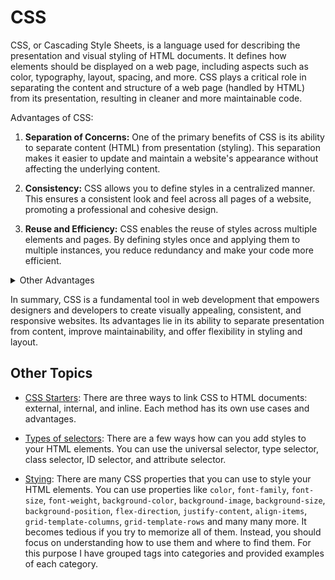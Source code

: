 # CSS

CSS, or Cascading Style Sheets, is a language used for describing the presentation and visual styling of HTML documents. It defines how elements should be displayed on a web page, including aspects such as color, typography, layout, spacing, and more. CSS plays a critical role in separating the content and structure of a web page (handled by HTML) from its presentation, resulting in cleaner and more maintainable code.

Advantages of CSS:

1. **Separation of Concerns:** One of the primary benefits of CSS is its ability to separate content (HTML) from presentation (styling). This separation makes it easier to update and maintain a website's appearance without affecting the underlying content.

2. **Consistency:** CSS allows you to define styles in a centralized manner. This ensures a consistent look and feel across all pages of a website, promoting a professional and cohesive design.

3. **Reuse and Efficiency:** CSS enables the reuse of styles across multiple elements and pages. By defining styles once and applying them to multiple instances, you reduce redundancy and make your code more efficient.

<details>
<summary>Other Advantages</summary>

4. **Ease of Maintenance:** When you need to make design changes, CSS simplifies the process. Instead of editing every instance of a style, you can update the CSS rule and instantly apply the changes to all corresponding elements.

5. **Responsive Design:** CSS supports responsive design, which allows websites to adapt their layout and appearance based on different screen sizes and devices. This ensures a consistent user experience across platforms.

6. **Browser Compatibility:** CSS helps standardize how elements are displayed across different web browsers. This mitigates browser-specific inconsistencies and ensures a more uniform experience for users.

7. **Accessibility:** Properly structured CSS can enhance accessibility for users with disabilities. For instance, you can adjust font sizes, color contrasts, and element spacing to improve readability.

8. **Enhanced User Experience:** Well-designed CSS can make a website more engaging and user-friendly. Thoughtful use of color, typography, and spacing can enhance readability and guide users through the content.

9. **Print Styling:** CSS offers the ability to define separate styles for printed content. This allows you to optimize the appearance of printed pages, such as articles or documents.

10. **Third-Party Integration:** CSS can be used to style third-party components, plugins, and widgets, allowing you to integrate external content seamlessly into your site's design.

</details>

In summary, CSS is a fundamental tool in web development that empowers designers and developers to create visually appealing, consistent, and responsive websites. Its advantages lie in its ability to separate presentation from content, improve maintainability, and offer flexibility in styling and layout.

## Other Topics

- [CSS Starters](/day_2/lessons/CSS/css_linking.md): There are three ways to link CSS to HTML documents: external, internal, and inline. Each method has its own use cases and advantages.

- [Types of selectors](/day_2/lessons/CSS/selectors.md): There are a few ways how can you add styles to your HTML elements. You can use the universal selector, type selector, class selector, ID selector, and attribute selector.

- [Stying](/day_2/lessons/CSS/styling.md): There are many CSS properties that you can use to style your HTML elements. You can use properties like `color`, `font-family`, `font-size`, `font-weight`, `background-color`, `background-image`, `background-size`, `background-position`, `flex-direction`, `justify-content`, `align-items`, `grid-template-columns`, `grid-template-rows` and many many more. It becomes tedious if you try to memorize all of them. Instead, you should focus on understanding how to use them and where to find them. For this purpose I have grouped tags into categories and provided examples of each category.